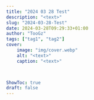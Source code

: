 ```yaml
---
title: "2024 03 28 Test"
description: "<text>"
slug: "2024-03-28-Test"
date: 2024-03-28T09:29:33+01:00
author: "TooGz"
tags: ["tag1", "tag2"]
cover:
    image: "img/cover.webp"
    alt: "<text>"
    caption: "<text>"
    


ShowToc: true
draft: false
---
```

